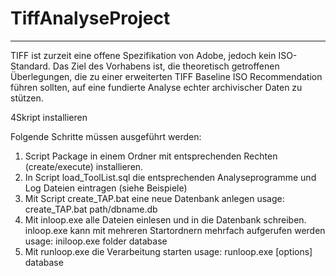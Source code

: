 # TiffAnalyseProject
--------------------
TIFF ist zurzeit eine offene Spezifikation von Adobe, jedoch kein ISO-Standard. Das Ziel des Vorhabens ist, die theoretisch getroffenen Überlegungen, die zu einer erweiterten TIFF Baseline ISO Recommendation führen sollten, auf eine fundierte Analyse  echter archivischer Daten zu stützen.

4Skript installieren

Folgende Schritte müssen ausgeführt werden:
1.	Script Package in einem Ordner mit entsprechenden Rechten (create/execute) installieren.
2.	In Script load_ToolList.sql die entsprechenden Analyseprogramme und Log Dateien eintragen (siehe Beispiele)
3.	Mit Script create_TAP.bat eine neue Datenbank anlegen 
		usage: create_TAP.bat path/dbname.db
4.	Mit inloop.exe alle Dateien einlesen und in die Datenbank schreiben.
		inloop.exe kann mit mehreren Startordnern mehrfach aufgerufen werden
		usage: iniloop.exe folder database
5.	Mit runloop.exe die Verarbeitung starten
		usage: runloop.exe [options] database
